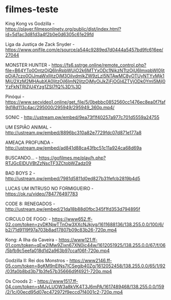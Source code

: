 # filmes-teste
King Kong vs Godzilla - https://player.filmesonlinetv.org/public/dist/index.html?id=5d1ac3d81d3a4f2b0e0d6305c61e29fd

Liga da Justiça de Zack Snyder - https://www.onifile.com/e/source/a544c9289ed7d0444a5457bd9fc616ee/27044

MONSTER HUNTER - https://fs6.sstrge.online/remote_control.php?file=B64YTo0OntzOjQ6InRpbWUiO2k6MTYxODc1NjkzNTtzOjU6ImxpbWl0IjtpOjA7czo0OiJmaWxlIjtzOjM3OiIvdmlkZW9zLzI5NTAwMC8yOTUyNTYvMjk1MjU2XzM2MHAubXA0IjtzOjI6ImN2IjtzOjMyOiJkZjFjOGI4ZTVjODk0YmI5MjI0YzFkNTRlZjU4Yzg1ZSI7fQ%3D%3D

Pinóqui - https://www.secvideo1.online/get_file/5/0bebbc0852560cc1476ec8ea0f7faf9d18d113c4ac/295000/295949/295949_360p.mp4/

SONIC - http://ustream.pw/embed/9ea73f1f40257a977c701d5559a24755

UM ESPIÃO ANIMAL - http://ustream.pw/embed/8896bc310a82e7729fdc07d871e177a8

AMEAÇA PROFUNDA - http://ustream.pw/embed/ad841d88ca43fbc51c11a924ca68d69a

BUSCANDO... - https://gofilmes.me/play/h.php?RTJGcElDUVBtZzNscTF3ZCtobWZadz09

BAD BOYS 2 - http://ustream.pw/embed/7981d5811d0ed827b31fefcb2819b4d5

LUCAS UM INTRUSO NO FORMIGUEIRO - https://ok.ru/video/784776497783

CODE 8: RENEGADOS - http://ustream.pw/embed/21da18b88d0fbc345f1fd353d794895f

CIRCULO DE FOGO: - https://www652.ff-02.com/token=zyDKNjwTTnOw3XXcNJkjvg/1611688136/138.255.0.0/100/6/b2/71d9119f97a703b8ad17807b09c83b26-720p.mp4

Kong: A Ilha da Caveira - https://www121.ff-01.com/token=qEw2IMw9Zixn67XN0ic44w/1612051925/138.255.0.0/67/f/06/5bfb9c5eefa018d1d2a963b97ccaf06f-720p.mp4

Godzilla II: Rei dos Monstros - https://www2146.ff-05.com/token=8gKM9nEINs7ICSegjb40Zg/1612052458/138.255.0.0/65/1/92/03fa0b8bd3b71b3fe57b35666d9f4921-720p.mp4

Os Croods 2: - https://www1517.ff-04.com/token=sMJyLUOW3a8kVK4T3J6mPA/1617489468/138.255.0.0/159/2/1c/00ecd95d07ec472972f9eccd7f4001c2-720p.mp4
